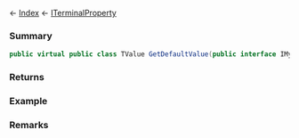 ← [Index](Api-Index) ← [ITerminalProperty<TValue>](Sandbox.ModAPI.Interfaces.ITerminalProperty`1)

### Summary

```csharp
public virtual public class TValue GetDefaultValue(public interface IMyCubeBlock block)
```

### Returns

### Example

### Remarks

